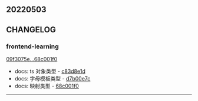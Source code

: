 ## 20220503

## CHANGELOG

### frontend-learning

[09f3075e...68c001f0](https://github.com/zhbhun/frontend-learning/compare/09f3075e...68c001f0)

* docs: ts 对象类型 - [c83d8e1d](https://github.com/zhbhun/frontend-learning/commit/c83d8e1d695279d93674abb15f203f1e761ab677)
* docs: 字母模板类型 - [d7b00e7c](https://github.com/zhbhun/frontend-learning/commit/d7b00e7c0315564b73b864023f6de58d843ccea4)
* docs: 映射类型 - [68c001f0](https://github.com/zhbhun/frontend-learning/commit/68c001f00726a47f7837cffbb717f5531a144440)

---

